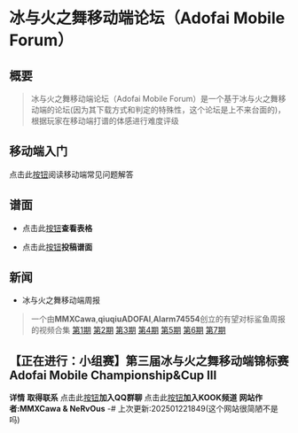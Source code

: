 # 冰与火之舞移动端论坛（Adofai Mobile Forum）
## 概要
> 冰与火之舞移动端论坛（Adofai Mobile Forum）是一个基于冰与火之舞移动端的论坛(因为其下载方式和判定的特殊性，这个论坛是上不来台面的)，根据玩家在移动端打谱的体感进行难度评级

## 移动端入门
点击此[按钮](https://mmxcawa.github.io/AMF/AdofaiMobileTutorial.html)阅读移动端常见问题解答

## 谱面
* 点击此[按钮](https://www.kdocs.cn/l/ckv2iLFVwq37)**查看表格**

* 点击此[按钮](https://f.wps.cn/ksform/w/write/X4Nauv9J)**投稿谱面**

## 新闻
* 冰与火之舞移动端周报
> 一个由**MMXCawa**,**qiuqiuADOFAI**,**Alarm74554**创立的有望对标鲨鱼周报的视频合集
[第1期](https://www.bilibili.com/video/BV1FUmpYxEuc) [第2期](https://www.bilibili.com/video/BV1wbBsYyEXs) [第3期](https://www.bilibili.com/video/BV1WhzdYqE9K) [第4期](https://www.bilibili.com/video/BV1fBqDYzEhV) [第5期](https://www.bilibili.com/video/BV1CykAYZEkE) [第6期](https://www.bilibili.com/video/BV1cNkvY1EQL) [第7期](https://www.bilibili.com/video/BV15AwNePEqz)
## 【正在进行：小组赛】第三届冰与火之舞移动端锦标赛 Adofai Mobile Championship&Cup III
**详情**
**取得联系**
点击此[按钮](https://qm.qq.com/q/38KLjFYFtS)**加入QQ群聊**
点击此[按钮](https://kook.vip/Y7tMeA)**加入KOOK频道**
**网站作者:MMXCawa & NeRvOus**
-# 上次更新:202501221849(这个网站很简陋不是吗)
